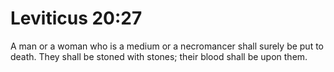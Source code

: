 # Leviticus 20:27

A man or a woman who is a medium or a necromancer shall surely be put to death. They shall be stoned with stones; their blood shall be upon them.
